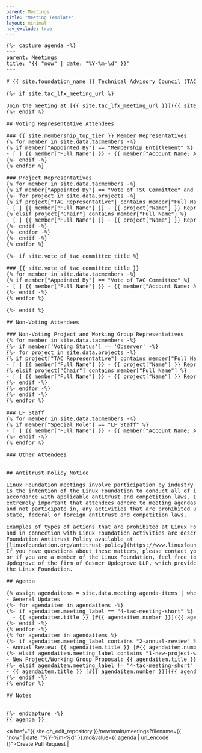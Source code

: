 ```yaml
---
parent: Meetings
title: "Meeting Template"
layout: minimal
nav_exclude: true
---
```


<pre>
{%- capture agenda -%}
---
parent: Meetings
title: "{{ "now" | date: "%Y-%m-%d" }}"
---

# {{ site.foundation_name }} Technical Advisory Council (TAC) Meeting - {{ "now" | date: "%B %e, %Y" }}

{%- if site.tac_lfx_meeting_url %}

Join the meeting at [{{ site.tac_lfx_meeting_url }}]({{ site.tac_lfx_meeting_url }})
{%- endif %}

## Voting Representative Attendees

### {{ site.membership_top_tier }} Member Representatives
{% for member in site.data.tacmembers -%}
{% if member["Appointed By"] == "Membership Entitlement" %}
- [ ] {{ member["Full Name"] }} - {{ member["Account Name: Account Name"] }}
{%- endif -%}
{% endfor %}

### Project Representatives
{% for member in site.data.tacmembers -%}
{% if member["Appointed By"] == "Vote of TSC Committee" and member['Voting Status'] != 'Observer' %}
{%- for project in site.data.projects -%}
{% if project["TAC Representative"] contains member["Full Name"] %}
- [ ] {{ member["Full Name"] }} - {{ project["Name"] }} Representative
{% elsif project["Chair"] contains member["Full Name"] %}
- [ ] {{ member["Full Name"] }} - {{ project["Name"] }} Representative
{%- endif -%}
{%- endfor -%}
{%- endif -%}
{% endfor %}

{%- if site.vote_of_tac_committee_title %}

### {{ site.vote_of_tac_committee_title }}
{% for member in site.data.tacmembers -%}
{% if member["Appointed By"] == "Vote of TAC Committee" %}
- [ ] {{ member["Full Name"] }} - {{ member["Account Name: Account Name"] }}
{%- endif -%}
{% endfor %}

{%- endif %}

## Non-Voting Attendees

### Non-Voting Project and Working Group Representatives
{% for member in site.data.tacmembers -%}
{%- if member['Voting Status'] == 'Observer' -%}
{%- for project in site.data.projects -%}
{% if project["TAC Representative"] contains member["Full Name"] %}
- [ ] {{ member["Full Name"] }} - {{ project["Name"] }} Representative
{% elsif project["Chair"] contains member["Full Name"] %}
- [ ] {{ member["Full Name"] }} - {{ project["Name"] }} Representative
{%- endif -%}
{%- endfor -%}
{%- endif -%}
{% endfor %}

### LF Staff
{% for member in site.data.tacmembers -%}
{% if member["Special Role"] == "LF Staff" %}
- [ ] {{ member["Full Name"] }} - {{ member["Account Name: Account Name"] }}
{%- endif -%}
{% endfor %}

### Other Attendees


## Antitrust Policy Notice

Linux Foundation meetings involve participation by industry competitors, and it
is the intention of the Linux Foundation to conduct all of its activities in
accordance with applicable antitrust and competition laws. It is therefore
extremely important that attendees adhere to meeting agendas, and be aware of,
and not participate in, any activities that are prohibited under applicable US
state, federal or foreign antitrust and competition laws.

Examples of types of actions that are prohibited at Linux Foundation meetings
and in connection with Linux Foundation activities are described in the Linux
Foundation Antitrust Policy available at
[linuxfoundation.org/antitrust-policy](https://www.linuxfoundation.org/antitrust-policy).
If you have questions about these matters, please contact your company counsel,
or if you are a member of the Linux Foundation, feel free to contact Andrew
Updegrove of the firm of Gesmer Updegrove LLP, which provides legal counsel to
the Linux Foundation.

## Agenda

{% assign agendaitems = site.data.meeting-agenda-items | where: "status", "Upcoming Meeting Agenda Items" | sort: "meeting_label" -%}
- General Updates
{%- for agendaitem in agendaitems -%}
{%- if agendaitem.meeting_label == "4-tac-meeting-short" %}
  - {{ agendaitem.title }} [#{{ agendaitem.number }}]({{ agendaitem.url }})
{%- endif -%}
{% endfor -%}
{% for agendaitem in agendaitems %}
{%- if agendaitem.meeting_label contains "2-annual-review" %}
- Annual Review: {{ agendaitem.title }} [#{{ agendaitem.number }}]({{ agendaitem.url }})
{%- elsif agendaitem.meeting_label contains "1-new-project-wg" %}
- New Project/Working Group Proposal: {{ agendaitem.title }} [#{{ agendaitem.number }}]({{ agendaitem.url }})
{%- elsif agendaitem.meeting_label != "4-tac-meeting-short" %}
- {{ agendaitem.title }} [#{{ agendaitem.number }}]({{ agendaitem.url }})
{%- endif -%}
{% endfor %}

## Notes


{%- endcapture -%}
{{ agenda }}
</pre>

<a href="{{ site.gh_edit_repository }}/new/main/meetings?filename={{ "now" | date: "%Y-%m-%d" }}.md&value={{ agenda | url_encode }}">Create Pull Request</a> | 


